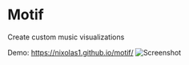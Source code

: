 # Motif
Create custom music visualizations

Demo: https://nixolas1.github.io/motif/
![Screenshot](https://i.imgur.com/LKlpMpB.png)
